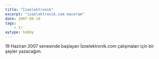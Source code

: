 ```yaml
---
title: "İzoelektronik"
excerpt: "izoelektronik.com maceram"
date: 2007-06-19
tags:
    - tr
aytype: hobby
---
```


19 Haziran 2007 senesinde başlayan İzoelektronik.com çalışmaları için bir
şeyler yazacağım.
